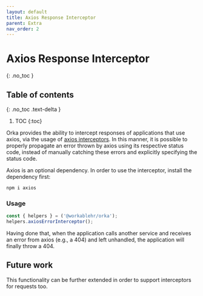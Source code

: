 ```yaml
---
layout: default
title: Axios Response Interceptor
parent: Extra
nav_order: 2
---
```


# Axios Response Interceptor
{: .no_toc }

## Table of contents
{: .no_toc .text-delta }

1. TOC
  {:toc}

Orka provides the ability to intercept responses of applications that use axios, via the usage of [axios interceptors](https://axios-http.com/docs/interceptors). 
In this manner, it is possible to properly propagate an error thrown by axios using its respective status code, instead of manually catching these errors
and explicitly specifying the status code.

Axios is an optional dependency. In order to use the interceptor, install the dependency first:
```sh
npm i axios
```

### Usage

```js
const { helpers } = ('@workablehr/orka');
helpers.axiosErrorInterceptor();
```

Having done that, when the application calls another service and receives an error from axios (e.g., a 404) and left unhandled, the application will finally throw a 404. 

## Future work

This functionality can be further extended in order to support interceptors for requests too. 